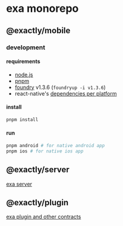 # exa monorepo

## @exactly/mobile

### development

#### requirements

- [node.js](https://github.com/asdf-vm/asdf-nodejs)
- [pnpm](https://pnpm.io/installation)
- [foundry](https://getfoundry.sh) v1.3.6 (`foundryup -i v1.3.6`)
- react-native's [dependencies per platform](https://reactnative.dev/docs/environment-setup?guide=native)

#### install

```bash
pnpm install
```

#### run

```bash
pnpm android # for native android app
pnpm ios # for native ios app
```

## @exactly/server

[exa server](server)

## @exactly/plugin

[exa plugin and other contracts](contracts)
